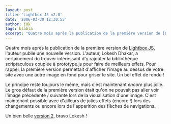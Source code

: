 ```yaml
---
layout: post
title: 'Lightbox JS v2.0'
date: '2006-03-30 12:30:55'
author: j0k
tags: blabla
excerpt: "Quatre mois après la publication de la première version de [Lightbox JS](http://www.j0k3r.net/news-afficher-vos-images-par-dessus-votre-site-986.html), l'auteur publie une nouvelle version.     \nL'auteur, Lokesh Dhakar, a certainement du trouver intéressant d'y rajouter la bibliothèque scriptaculous couplée à prototype.js pour faire de meilleurs effets.       …"
---
```


Quatre mois après la publication de la première version de [Lightbox JS](http://www.j0k3r.net/news-afficher-vos-images-par-dessus-votre-site-986.html), l'auteur publie une nouvelle version.
L'auteur, Lokesh Dhakar, a certainement du trouver intéressant d'y rajouter la bibliothèque scriptaculous couplée à prototype.js pour faire de meilleurs effets.   Pour rappel, la première version permettait d'afficher l'image au dessus de votre site avec une autre image en fond pour griser le site. Un bel effet de rendu !

Le principe reste toujours le même, mais c'est maintenant _encore_ plus jolie. Le gros défaut de la première version était qu'on ne pouvait pas aller voir l'image précédente / suivante lors de la visualisation d'une image. C'est maintenant possible avec d'ailleurs de jolies effets (encore !) lors des changements ou encore lors de l'apparition des flèches de navigations.

Un bien belle [version 2](http://www.huddletogether.com/projects/lightbox2/), bravo Lokesh !

